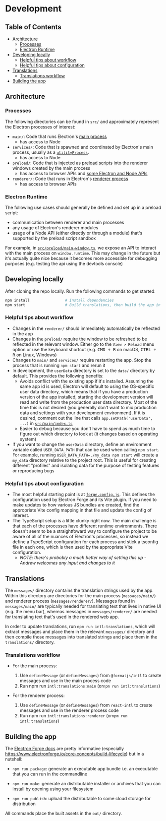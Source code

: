 # Development

## Table of Contents

- [Architecture](#architecture)
  - [Processes](#processes)
  - [Electron Runtime](#electron-runtime)
- [Developing locally](#developing-locally)
  - [Helpful tips about workflow](#helpful-tips-about-workflow)
  - [Helpful tips about configuration](#helpful-tips-about-configuration)
- [Translations](#translations)
  - [Translations workflow](#translations-workflow)
- [Building the app](#building-the-app)

## Architecture

### Processes

The following directories can be found in `src/` and approximately represent the Electron processes of interest:

- `main/`: Code that runs Electron's [main process](https://www.electronjs.org/docs/latest/tutorial/process-model#the-main-process)
  - has access to Node
- `services/`: Code that is spawned and coordinated by Electron's main process, usually as a [`utilityProcess`](https://www.electronjs.org/docs/latest/api/utility-process).
  - has access to Node
- `preload/`: Code that is injected as [preload scripts](https://www.electronjs.org/docs/latest/tutorial/process-model#preload-scripts) into the renderer windows created by the main process
  - has access to browser APIs and [some Electron and Node APIs](https://www.electronjs.org/docs/latest/tutorial/sandbox#preload-scripts)
- `renderer/`: Code that runs in Electron's [renderer process](https://www.electronjs.org/docs/latest/tutorial/process-model#the-renderer-process)
  - has access to browser APIs

### Electron Runtime

The following use cases should generally be defined and set up in a preload script:

- communication between renderer and main processes
- any usage of Electron's renderer modules
- usage of a Node API (either directly or through a module) that's supported by the preload script sandbox

For example, in [`src/preload/main-window.ts`](../src/preload/main-window.ts), we expose an API to interact with the main process on `window.runtime`. This may change in the future but it's actually quite nice because it becomes more accessible for debugging purposes (e.g. testing the api using the devtools console)

## Developing locally

After cloning the repo locally. Run the following commands to get started:

```sh
npm install                # Install dependencies
npm start                  # Build translations, then build the app in development mode and start the development server
```

### Helpful tips about workflow

- Changes in the `renderer/` should immediately automatically be reflected in the app
- Changes in the `preload/` require the window to be refreshed to be reflected in the relevant window. Either go to the `View > Reload` menu option or use the keyboard shortcut (e.g. <kbd>CMD + R</kbd> on macOS, <kbd>CTRL + R</kbd> on Linux, Windows)
- Changes to `main/` and `services/` require restarting the app. Stop the process that is running `npm start` and rerun it
- In development, the `userData` directory is set to the `data/` directory by default. This provides the following benefits:
  - Avoids conflict with the existing app if it's installed. Assuming the same app id is used, Electron will default to using the OS-specific user data directory, which means that if you have a production version of the app installed, starting the development version will read and write from the production user data directory. Most of the time this is not desired (you generally don't want to mix production data and settings with your development environment). If it is desired, comment out the line that calls `app.setPath('userData', ...)` in [`src/main/index.ts`](../src/main/index.ts)
  - Easier to debug because you don't have to spend as much time to figure out which directory to look at (it changes based on operating system)
- If you want to change the `userData` directory, define an environment variable called `USER_DATA_PATH` that can be used when calling `npm start`. For example, running `USER_DATA_PATH=./my_data npm start` will create a `my_data` directory relative to the project root. This is useful for creating different "profiles" and isolating data for the purpose of testing features or reproducing bugs

### Helpful tips about configuration

- The most helpful starting point is at [`forge.config.js`](/forge.config.js). This defines the configuration used by Electron Forge and its Vite plugin. If you need to make updates to how various JS bundles are created, find the appropriate Vite config mapping in that file and update the config of interest.
- The TypeScript setup is a little clunky right now. The main challenge is that each of the processes have different runtime environments. There doesn't seem to be a straightfoward way to configure the project to be aware of all of the nuances of Electron's processes, so instead we define a TypeScript configuration for each process and stick a tsconfig file in each one, which is then used by the appropriate Vite configuration.
  - _NOTE: there's probably a much better way of setting this up - Andrew welcomes any input and changes to it_

## Translations

The `messages/` directory contains the translation strings used by the app. Within this directory are directories for the main process (`messages/main/`) and renderer process (`messages/renderer/`). Messages found in `messages/main/` are typically needed for translating text that lives in native UI (e.g. the menu bar), whereas messages in `messages/renderer/` are needed for translating text that's used in the rendered web app.

In order to update translations, run `npm run intl:translations`, which will extract messages and place them in the relevant `messages/` directory and then compile those messages into translated strings and place them in the `translations/` directory.

### Translations workflow

- For the main process:

  1. Use `defineMessage` (or `defineMessages`) from `@formatjs/intl` to create messages and use in the main process code
  2. Run npm run `intl:translations:main` (or`npm run intl:translations`)

- For the renderer process:

  1. Use `defineMessage` (or `defineMessages`) from `react-intl` to create messages and use in the renderer process code
  2. Run npm run `intl:translations:renderer` (or`npm run intl:translations`)

## Building the app

The [Electron Forge docs](https://www.electronforge.io/) are pretty informative (especially https://www.electronforge.io/core-concepts/build-lifecycle) but in a nutshell:

- `npm run package`: generate an executable app bundle i.e. an executable that you can run in the commandline

- `npm run make`: generate an distributable installer or archives that you can install by opening using your filesystem

- `npm run publish`: upload the distributable to some cloud storage for distribution

All commands place the built assets in the `out/` directory.
